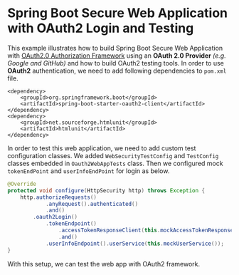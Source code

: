 # Spring Boot Secure Web Application with OAuth2 Login and Testing

This example illustrates how to build Spring Boot Secure Web Application with [OAuth2.0 Authorization Framework](https://tools.ietf.org/html/rfc6749#section-4.1) using an **OAuth 2.0 Provider** *(e.g. Google and GitHub)* and how to build OAuth2 testing tools. In order to use **OAuth2** authentication, we need to add following dependencies to `pom.xml` file.

```maven
<dependency>
    <groupId>org.springframework.boot</groupId>
    <artifactId>spring-boot-starter-oauth2-client</artifactId>
</dependency>
<dependency>
    <groupId>net.sourceforge.htmlunit</groupId>
    <artifactId>htmlunit</artifactId>
</dependency>
```

In order to test this web application, we need to add custom test configuration classes. We added `WebSecurityTestConfig` and `TestConfig` classes embedded in `Oauth2WebAppTests` class. Then we configured mock `tokenEndPoint` and `userInfoEndPoint` for login as below.

```java
@Override
protected void configure(HttpSecurity http) throws Exception {
    http.authorizeRequests()
            .anyRequest().authenticated()
            .and()
        .oauth2Login()
            .tokenEndpoint()
                .accessTokenResponseClient(this.mockAccessTokenResponseClient())
                .and()
            .userInfoEndpoint().userService(this.mockUserService());
}
```
With this setup, we can test the web app with OAuth2 framework.
